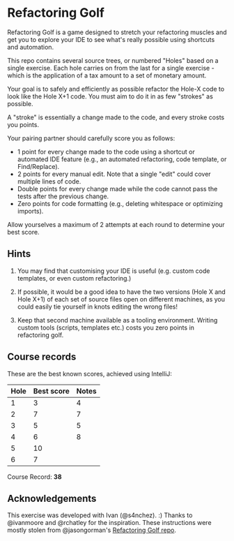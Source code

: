 # Refactoring Golf

Refactoring Golf is a game designed to stretch your refactoring muscles and get you to explore your IDE to see what's really possible using shortcuts and automation.

This repo contains several source trees, or numbered "Holes" based on a single exercise. Each hole carries on from the last for a single exercise - which is the application of a tax amount to a set of monetary amount.

Your goal is to safely and efficiently as possible refactor the Hole-X code to look like the Hole X+1 code. You must aim to do it in as few "strokes" as possible.

A "stroke" is essentially a change made to the code, and every stroke costs you points.

Your pairing partner should carefully score you as follows:

- 1 point for every change made to the code using a shortcut or automated IDE feature (e.g., an automated refactoring, code template, or Find/Replace).
- 2 points for every manual edit. Note that a single "edit" could cover multiple lines of code.
- Double points for every change made while the code cannot pass the tests after the previous change.
- Zero points for code formatting (e.g., deleting whitespace or optimizing imports).

Allow yourselves a maximum of 2 attempts at each round to determine your best score.

## Hints

1. You may find that customising your IDE is useful (e.g. custom code templates, or even custom refactoring.)

2. If possible, it would be a good idea to have the two versions (Hole X and Hole X+1) of each set of source files open on different machines, as you could easily tie yourself in knots editing the wrong files!

3. Keep that second machine available as a tooling environment. Writing custom tools (scripts, templates etc.) costs you zero points in refactoring golf.

## Course records

These are the best known scores, achieved using IntelliJ:

| Hole | Best score | Notes |
|------|------------|-------|
| 1    | 3          | 4     | Alt-Enter ==, Alt-Enter !=, Alt-Enter Invert Condition, Alt-Enter remove redundant
| 2    | 7          | 7     | 3xRename, manual Integer, String, 2x safe delete
| 3    | 5          | 5     | manual join loop, extract, inline local, move, rename
| 4    | 6          | 8     | factory method, manual total, extract, move, move, make public*, rename, static import
| 5    | 10         |       |
| 6    | 7          |       |

Course Record: **38**

## Acknowledgements

This exercise was developed with Ivan (@s4nchez). :)
Thanks to @ivanmoore and @rchatley for the inspiration.
These instructions were mostly stolen from @jasongorman's [Refactoring Golf repo](https://github.com/jasongorman/RefactoringGolfJava).
